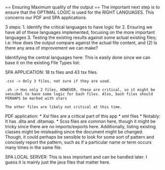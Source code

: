 



== Ensuring Maximum quality of the output == 
The important next step is to ensure that the OPTIMAL LOGIC is used for the RIGHT LANGUAGES. This concerns our PDF and SPA applications. 

3 steps: 
    1. Identify the critical languages to have logic for 
    2. Ensuring we have all of these languages implemented, focusing on the more important languages 
    3. Testing the existing results against some actual existing files; I.e: How does the output compare against the actual file content, and (2) Is there any area of improvement we can make? 

Identifying the central languages here: This is easily done since we can base it on the existing FIle Types list: 

SPA APPLICATION: 
    18 ts files and 43 tsx files. 

    .css -> Only 3 files, not sure if they are used.  

    .sh -> Has only 2 files, HOWEVER, these are critical, so it might be sensibel to have some logic for bash files. Also, bash files should PERHAPS be marked with stars

    The other files are likely not critical at this time. 

PDF application:
    * Xsl files are a critical part of this app
    * xml files 
    * Notably: It has .dita and .ditamap. 
    * Scss files are common here, though it might be tricky since there are no imports/exports here. Additionally, listing existing classes might be misleading since the document might be changed. Though, it could perhaps be sensible to look for some sort of pattern and concisely report the pattern, such as if a particular name or term occurs many times in the same file. 


SPA LOCAL SERVER: 
    This is less important and can be handled later. I guess it is mainly just the java files that matter here. 
